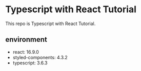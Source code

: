 # Typescript with React Tutorial

This repo is Typescript with React Tutorial.

## environment

- react: 16.9.0
- styled-components: 4.3.2
- typescript: 3.6.3
